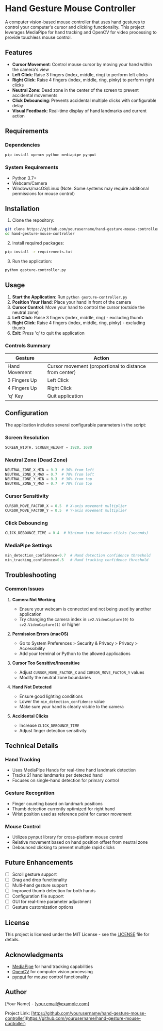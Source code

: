# Hand Gesture Mouse Controller

A computer vision-based mouse controller that uses hand gestures to control your computer's cursor and clicking functionality. This project leverages MediaPipe for hand tracking and OpenCV for video processing to provide touchless mouse control.

## Features

- **Cursor Movement**: Control mouse cursor by moving your hand within the camera's view
- **Left Click**: Raise 3 fingers (index, middle, ring) to perform left clicks
- **Right Click**: Raise 4 fingers (index, middle, ring, pinky) to perform right clicks
- **Neutral Zone**: Dead zone in the center of the screen to prevent accidental movements
- **Click Debouncing**: Prevents accidental multiple clicks with configurable delay
- **Visual Feedback**: Real-time display of hand landmarks and current action

## Requirements

### Dependencies

```bash
pip install opencv-python mediapipe pynput
```

### System Requirements

- Python 3.7+
- Webcam/Camera
- Windows/macOS/Linux (Note: Some systems may require additional permissions for mouse control)

## Installation

1. Clone the repository:
```bash
git clone https://github.com/yourusername/hand-gesture-mouse-controller.git
cd hand-gesture-mouse-controller
```

2. Install required packages:
```bash
pip install -r requirements.txt
```

3. Run the application:
```bash
python gesture-controller.py
```

## Usage

1. **Start the Application**: Run `python gesture-controller.py`
2. **Position Your Hand**: Place your hand in front of the camera
3. **Cursor Control**: Move your hand to control the cursor (outside the neutral zone)
4. **Left Click**: Raise 3 fingers (index, middle, ring) - excluding thumb
5. **Right Click**: Raise 4 fingers (index, middle, ring, pinky) - excluding thumb
6. **Exit**: Press 'q' to quit the application

### Controls Summary

| Gesture | Action |
|---------|--------|
| Hand Movement | Cursor movement (proportional to distance from center) |
| 3 Fingers Up | Left Click |
| 4 Fingers Up | Right Click |
| 'q' Key | Quit application |

## Configuration

The application includes several configurable parameters in the script:

### Screen Resolution
```python
SCREEN_WIDTH, SCREEN_HEIGHT = 1920, 1080
```

### Neutral Zone (Dead Zone)
```python
NEUTRAL_ZONE_X_MIN = 0.3  # 30% from left
NEUTRAL_ZONE_X_MAX = 0.7  # 70% from left
NEUTRAL_ZONE_Y_MIN = 0.3  # 30% from top
NEUTRAL_ZONE_Y_MAX = 0.7  # 70% from top
```

### Cursor Sensitivity
```python
CURSOR_MOVE_FACTOR_X = 0.5  # X-axis movement multiplier
CURSOR_MOVE_FACTOR_Y = 0.5  # Y-axis movement multiplier
```

### Click Debouncing
```python
CLICK_DEBOUNCE_TIME = 0.4  # Minimum time between clicks (seconds)
```

### MediaPipe Settings
```python
min_detection_confidence=0.7  # Hand detection confidence threshold
min_tracking_confidence=0.5   # Hand tracking confidence threshold
```

## Troubleshooting

### Common Issues

1. **Camera Not Working**
   - Ensure your webcam is connected and not being used by another application
   - Try changing the camera index in `cv2.VideoCapture(0)` to `cv2.VideoCapture(1)` or higher

2. **Permission Errors (macOS)**
   - Go to System Preferences > Security & Privacy > Privacy > Accessibility
   - Add your terminal or Python to the allowed applications

3. **Cursor Too Sensitive/Insensitive**
   - Adjust `CURSOR_MOVE_FACTOR_X` and `CURSOR_MOVE_FACTOR_Y` values
   - Modify the neutral zone boundaries

4. **Hand Not Detected**
   - Ensure good lighting conditions
   - Lower the `min_detection_confidence` value
   - Make sure your hand is clearly visible to the camera

5. **Accidental Clicks**
   - Increase `CLICK_DEBOUNCE_TIME`
   - Adjust finger detection sensitivity

## Technical Details

### Hand Tracking
- Uses MediaPipe Hands for real-time hand landmark detection
- Tracks 21 hand landmarks per detected hand
- Focuses on single-hand detection for primary control

### Gesture Recognition
- Finger counting based on landmark positions
- Thumb detection currently optimized for right hand
- Wrist position used as reference point for cursor movement

### Mouse Control
- Utilizes pynput library for cross-platform mouse control
- Relative movement based on hand position offset from neutral zone
- Debounced clicking to prevent multiple rapid clicks

## Future Enhancements

- [ ] Scroll gesture support
- [ ] Drag and drop functionality
- [ ] Multi-hand gesture support
- [ ] Improved thumb detection for both hands
- [ ] Configuration file support
- [ ] GUI for real-time parameter adjustment
- [ ] Gesture customization options

## License

This project is licensed under the MIT License - see the [LICENSE](LICENSE) file for details.

## Acknowledgments

- [MediaPipe](https://mediapipe.dev/) for hand tracking capabilities
- [OpenCV](https://opencv.org/) for computer vision processing
- [pynput](https://pypi.org/project/pynput/) for mouse control functionality

## Author

[Your Name] - [your.email@example.com]

Project Link: [https://github.com/yourusername/hand-gesture-mouse-controller](https://github.com/yourusername/hand-gesture-mouse-controller)